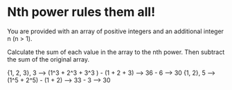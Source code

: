 # Nth power rules them all!

You are provided with an array of positive integers and an additional integer n (n > 1).

Calculate the sum of each value in the array to the nth power. Then subtract the sum of the original array.

{1, 2, 3}, 3  -->  (1^3 + 2^3 + 3^3 ) - (1 + 2 + 3)  -->  36 - 6  -->  30
{1, 2}, 5     -->  (1^5 + 2^5) - (1 + 2)             -->  33 - 3  -->  30